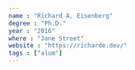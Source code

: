 ```yaml
---
name : "Richard A. Eisenberg"
degree : "Ph.D."
year : "2016"
where : "Jane Street"
website : "https://richarde.dev/"
tags : ["alum"]
---
```

